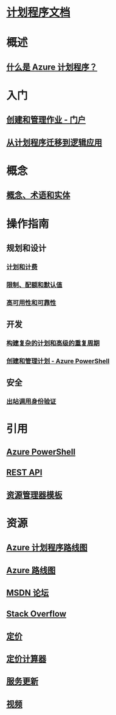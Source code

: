 # [计划程序文档](index.md)

# 概述
## [什么是 Azure 计划程序？](scheduler-intro.md)

# 入门
## [创建和管理作业 - 门户](scheduler-get-started-portal.md)
## [从计划程序迁移到逻辑应用](migrate-from-scheduler-to-logic-apps.md)

# 概念
## [概念、术语和实体](scheduler-concepts-terms.md)

# 操作指南
## 规划和设计
### [计划和计费](scheduler-plans-billing.md)
### [限制、配额和默认值](scheduler-limits-defaults-errors.md)
### [高可用性和可靠性](scheduler-high-availability-reliability.md)

## 开发
### [构建复杂的计划和高级的重复周期](scheduler-advanced-complexity.md)
### [创建和管理计划 - Azure PowerShell](scheduler-powershell-reference.md)

## 安全
### [出站调用身份验证](scheduler-outbound-authentication.md)

# 引用
## [Azure PowerShell](/powershell/module/azurerm.scheduler)
## [REST API](/rest/api/scheduler)
## [资源管理器模板](/azure/templates/microsoft.scheduler/allversions)

# 资源
## [Azure 计划程序路线图](https://azure.microsoft.com/updates/?product=scheduler)
## [Azure 路线图](https://azure.microsoft.com/updates/)
## [MSDN 论坛](https://social.msdn.microsoft.com/Forums/home?forum=azurescheduler)
## [Stack Overflow](https://stackoverflow.com/questions/tagged/azure-scheduler)
## [定价](https://azure.microsoft.com/pricing/details/scheduler/)
## [定价计算器](https://azure.microsoft.com/pricing/calculator/)
## [服务更新](https://azure.microsoft.com/updates/?product=scheduler)
## [视频](https://azure.microsoft.com/documentation/videos/index/?services=scheduler)